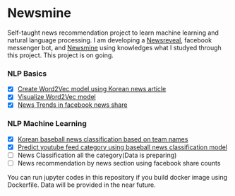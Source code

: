 # Newsmine
Self-taught news recommendation project to learn machine learning and natural language processing.
I am developing a [Newsreveal](https://www.facebook.com/newsreveal/), facebook messenger bot, and [Newsmine](osslab.github.io/newsmine) using knowledges what I studyed through this project.
This project is on going.

### NLP Basics
- [x] [Create Word2Vec model using Korean news article](https://github.com/suhongs/newsmine/blob/master/src/CreateModelusingWord2Vec.ipynb)
- [x] [Visualize Word2Vec model](https://github.com/suhongs/newsmine/blob/master/src/VisualizeWord2Vec.ipynb)
- [x] [News Trends in facebook news share](https://github.com/suhongs/newsmine/blob/master/src/report_2016.ipynb)

### NLP Machine Learning
- [x] [Korean baseball news classification based on team names](https://github.com/suhongs/newsmine/blob/master/src/baseball%20news%20classification.ipynb)
- [x] [Predict youtube feed category using baseball news classification model](https://github.com/suhongs/newsmine/blob/master/src/predict%20youtube%20feed%20using%20svm%20model.ipynb)
- [ ] News Classification all the category(Data is preparing)
- [ ] News recommendation by news section using facebook share counts

You can run jupyter codes in this repository if you build docker image using Dockerfile.
Data will be provided in the near future.

